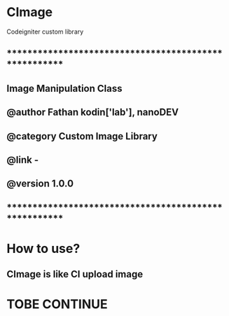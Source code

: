 # CImage
Codeigniter custom library

## *****************************************************
## Image Manipulation Class
## @author   Fathan kodin['lab'], nanoDEV
## @category Custom Image Library
## @link     -
## @version  1.0.0
## *****************************************************

# How to use?
## CImage is like CI upload image
# TOBE CONTINUE
